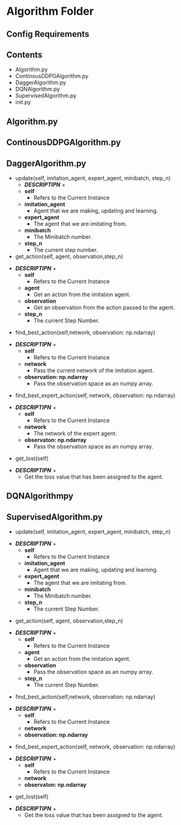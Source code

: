 # Algorithm Folder
## Config Requirements
## Contents
*   Algorithm.py
*   ContinousDDPGAlgorithm.py
*   DaggerAlgorithm.py
*   DQNAlgorithm.py
*   SupervisedAlgorithm.py
*   init.py  

##  Algorithm.py

##  ContinousDDPGAlgorithm.py

##  DaggerAlgorithm.py
*   update(self, imitation_agent, expert_agent, minibatch, step_n)
    -   ***DESCRIPTIPN***
        +
    -   **self**
        +   Refers to the Current Instance
    -   **imitation_agent**
        +   Agent that we are making, updating and learning. 
    -   **expert_agent**
        +   The agent that we are imitating from.
    -   **minibatch**
        +   The Minibatch number.
    -   **step_n**
        +   The current step number.
*   get_action(self, agent, observation,step_n)
-   ***DESCRIPTIPN***
        +
    -   **self**
        +   Refers to the Current Instance
    -   **agent**
        +   Get an action from the imitation agent.
    -   **observation**
        +   Get an observation from the action passed to the agent.
    -   **step_n**
        +   The current Step Number.
*   find_best_action(self,network, observation: np.ndarray)
-   ***DESCRIPTIPN***
        +
    -   **self**
        +   Refers to the Current Instance
    -   **network**
        +   Pass the current network of the imitation agent. 
    -   **observation: np.ndarray**
        +   Pass the observation space as an numpy array.
*   find_best_expert_action(self, network, observation: np.ndarray)
-   ***DESCRIPTIPN***
        +
    -   **self**
        +   Refers to the Current Instance
    -   **network**
        +   The network of the expert agent.
    -   **observaton: np.ndarray**
         +   Pass the observation space as an numpy array.
*   get_lost(self)
-   ***DESCRIPTIPN***
        +
    -   Get the loss value that has been assigned to the agent. 

##  DQNAlgorithmpy

##  SupervisedAlgorithm.py
*   update(self, imitation_agent, expert_agent, minibatch, step_n)
-   ***DESCRIPTIPN***
        +
    -   **self**
        +   Refers to the Current Instance
    -   **imitation_agent**
        +   Agent that we are making, updating and learning. 
    -   **expert_agent**
        +   The agent that we are imitating from.
    -   **minibatch**
        +   The Minibatch number.
    -   **step_n**
        +   The current Step Number.
*   get_action(self, agent, observation,step_n)
-   ***DESCRIPTIPN***
        +
    -   **self**
        +   Refers to the Current Instance
    -   **agent**
        +   Get an action from the imitation agent.
    -   **observation**
        +   Pass the observation space as an numpy array.
    -   **step_n**
        +   The current Step Number.
*   find_best_action(self,network, observation: np.ndarray)
-   ***DESCRIPTIPN***
        +
    -   **self**
        +   Refers to the Current Instance
    -   **network**
    -   **observation: np.ndarray**
*   find_best_expert_action(self, network, observation: np.ndarray)
-   ***DESCRIPTIPN***
        +
    -   **self**
        +   Refers to the Current Instance
    -   **network**
    -   **observaton: np.ndarray**
*   get_lost(self)
-   ***DESCRIPTIPN***
        +
    -   Get the loss value that has been assigned to the agent. 
    